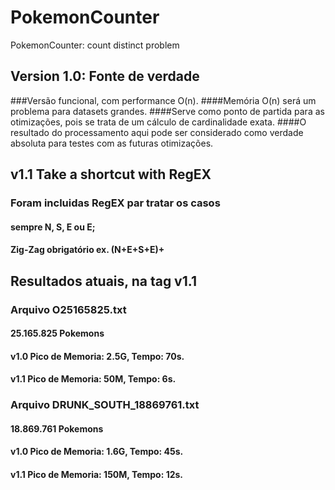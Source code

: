 # PokemonCounter
PokemonCounter: count distinct problem

## Version 1.0: Fonte de verdade

###Versão funcional, com performance O(n).
####Memória O(n) será um problema para datasets grandes.
####Serve como ponto de partida para as otimizações, pois se trata de um cálculo de cardinalidade exata.
####O resultado do processamento aqui pode ser considerado como verdade absoluta para testes com as futuras otimizações.

## v1.1 Take a shortcut with RegEX

### Foram incluidas RegEX par tratar os casos
#### sempre N, S, E ou E;
#### Zig-Zag obrigatório ex. (N+E+S+E)+

## Resultados atuais, na tag v1.1
### Arquivo O25165825.txt
#### 25.165.825 Pokemons
#### v1.0 Pico de Memoria: 2.5G, Tempo: 70s.
#### v1.1 Pico de Memoria: 50M, Tempo: 6s.
### Arquivo DRUNK_SOUTH_18869761.txt
#### 18.869.761 Pokemons
#### v1.0 Pico de Memoria: 1.6G, Tempo: 45s.
#### v1.1 Pico de Memoria: 150M, Tempo: 12s.



